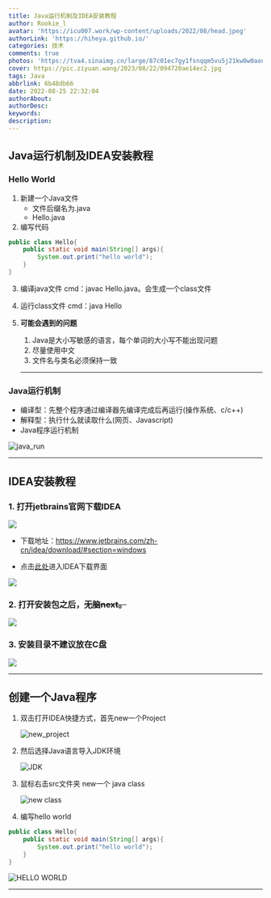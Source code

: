```yaml
---
title: Java运行机制及IDEA安装教程
author: Rookie_l
avatar: 'https://icu007.work/wp-content/uploads/2022/08/head.jpeg'
authorLink: 'https://hiheya.github.io/'
categories: 技术
comments: true
photos: 'https://tva4.sinaimg.cn/large/87c01ec7gy1fsnqqm5vu5j21kw0w0aon.jpg'
cover: https://pic.ziyuan.wang/2023/08/22/094720ae14ec2.jpg
tags: Java
abbrlink: 6b48db66
date: 2022-08-25 22:32:04
authorAbout:
authorDesc:
keywords:
description:
---
```


## Java运行机制及IDEA安装教程

### Hello World 

1. 新建一个Java文件
   - 文件后缀名为.java
   - Hello.java
2. 编写代码

```java	
public class Hello{
	public static void main(String[] args){
		System.out.print("hello world");
	}
}
```

3. 编译java文件  cmd：javac Hello.java。会生成一个class文件

4. 运行class文件 cmd：java Hello

5. **可能会遇到的问题**

   1. Java是大小写敏感的语言，每个单词的大小写不能出现问题
   2. 尽量使用中文
   3. 文件名与类名必须保持一致

   ---

### Java运行机制

   - 编译型：先整个程序通过编译器先编译完成后再运行(操作系统、c/c++)
   - 解释型：执行什么就读取什么(网页、Javascript)
   - Java程序运行机制

![java_run](https://img30.360buyimg.com/pop/jfs/t1/216026/11/15424/19299/62373668E88ab9271/8335afd2a83f0fc5.png)

---

## IDEA安装教程

### 1. 打开jetbrains官网下载IDEA

![](https://img30.360buyimg.com/pop/jfs/t1/120004/31/23287/83690/6237369aEfcaf86ee/1341013e53c23cf5.png)

- 下载地址：https://www.jetbrains.com/zh-cn/idea/download/#section=windows

- 点击[此处](https://www.jetbrains.com/zh-cn/idea/download/#section=windows)进入IDEA下载界面

![](https://img30.360buyimg.com/pop/jfs/t1/114487/39/23094/72904/623736b3E95bd557c/6e25a3fa36db191e.png)

### 2. 打开安装包之后，~~无脑next。~~

![](https://img30.360buyimg.com/pop/jfs/t1/198629/33/20709/45058/623736ceEd59fdd11/a717d392d82f8ad0.png)

### 3. **安装目录不建议放在C盘**

![](https://img30.360buyimg.com/pop/jfs/t1/217105/6/15162/49712/623736e8Ea3906364/843e0641342b9718.png)

---

## 创建一个Java程序

1. 双击打开IDEA快捷方式，首先new一个Project

   ![new_project](https://img30.360buyimg.com/pop/jfs/t1/121170/18/24773/77888/623737f3Ecdc108e4/ebb5390c0cf9950d.png)

   

2. 然后选择Java语言导入JDK环境

   ![JDK](https://img30.360buyimg.com/pop/jfs/t1/92215/16/24676/66704/62373815E42130a06/66f052194fdcc4b6.png)

3. 鼠标右击src文件夹 new一个 java class

   ![new class](https://img30.360buyimg.com/pop/jfs/t1/181017/16/22231/364250/6237383cEd4ba2e02/58d0e87d267ffbca.png)

4. 编写hello world

```java	
public class Hello{
	public static void main(String[] args){
		System.out.print("hello world");
	}
}
```

![HELLO WORLD](https://img30.360buyimg.com/pop/jfs/t1/179802/26/21860/77145/6237385dE25eb7d73/e0a4a0a96b8c321a.png)



> 

---

